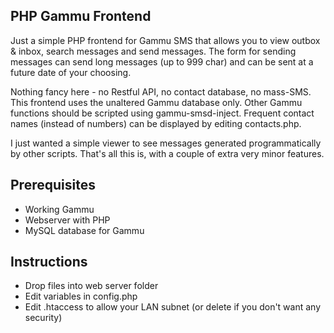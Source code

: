 ## PHP Gammu Frontend

Just a simple PHP frontend for Gammu SMS that allows you to view outbox & inbox, search messages and send messages. The form for sending messages can send long messages (up to 999 char) and can be sent at a future date of your choosing.

Nothing fancy here - no Restful API, no contact database, no mass-SMS. This frontend uses the unaltered Gammu database only. Other Gammu functions should be scripted using gammu-smsd-inject. Frequent contact names (instead of numbers) can be displayed by editing contacts.php.

I just wanted a simple viewer to see messages generated programmatically by other scripts. That's all this is, with a couple of extra very minor features.


## Prerequisites

* Working Gammu
* Webserver with PHP
* MySQL database for Gammu


## Instructions

* Drop files into web server folder
* Edit variables in config.php
* Edit .htaccess to allow your LAN subnet (or delete if you don't want any security)
